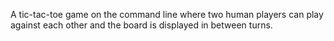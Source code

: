 A tic-tac-toe game on the command line where two human players can play against each other and the board is displayed in between turns.